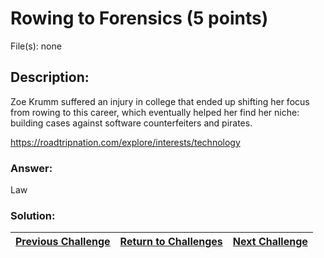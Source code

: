 # Rowing to Forensics (5 points)

File(s): none

## Description:

Zoe Krumm suffered an injury in college that ended up shifting her focus from rowing to this career, which eventually helped her find her niche: building cases against software counterfeiters and pirates.

https://roadtripnation.com/explore/interests/technology

### Answer:

Law

### Solution:



| [Previous Challenge](/Challenges/Investigate/3) | [Return to Challenges](/Challenges/../../../#modules) | [Next Challenge](/Challenges/Investigate/5) |
| :------- | :-----: | ------: |
